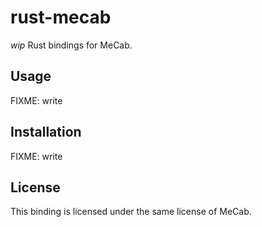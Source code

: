  rust-mecab
============

*wip* Rust bindings for MeCab.

 Usage
-------

FIXME: write

 Installation
--------------

FIXME: write

 License
---------

This binding is licensed under the same license of MeCab.
